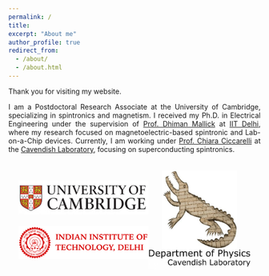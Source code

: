 ```yaml
---
permalink: /
title: 
excerpt: "About me"
author_profile: true
redirect_from: 
  - /about/
  - /about.html
---
```


<div style="text-align: justify;">
  <p>Thank you for visiting my website.</p>
  <p style="text-align: justify;">
    I am a Postdoctoral Research Associate at the University of Cambridge, specializing in spintronics and magnetism. I received my Ph.D. in Electrical Engineering under the supervision of 
    <a href="https://sites.google.com/site/dhimanmallick/home">Prof. Dhiman Mallick</a> at 
    <a href="https://home.iitd.ac.in/">IIT Delhi</a>, where my research focused on magnetoelectric-based spintronic and Lab-on-a-Chip devices. 
    Currently, I am working under <a href="https://www.ciccarelli.phy.cam.ac.uk/">Prof. Chiara Ciccarelli</a> at the 
    <a href="https://www.phy.cam.ac.uk/">Cavendish Laboratory</a>, focusing on superconducting spintronics.
  </p>
</div>

<div style="display: flex; justify-content: space-between; align-items: center; padding: 20px;">
  
  <div style="display: flex; flex-direction: column; align-items: center;">
    <a href="https://www.cam.ac.uk/" target="_blank" style="margin-bottom: 20px;">
      <img src="/images/l1.jpg" alt="Logo 1" style="width: 320px;">
    </a>
    <a href="https://home.iitd.ac.in/" target="_blank">
      <img src="/images/i1.png" alt="Logo 3" style="width: 370px;">
    </a>
  </div>

  
  <div style="display: flex; flex-direction: column; align-items: center;">
      <img src="/images/c1 (1).jpg" alt="Logo C1" style="width: 150px;">
    <a href="https://www.phy.cam.ac.uk/" target="_blank">
      <img src="/images/l2.jpeg" alt="Logo 2" style="width: 290px;">
    </a>
  </div>
</div>
